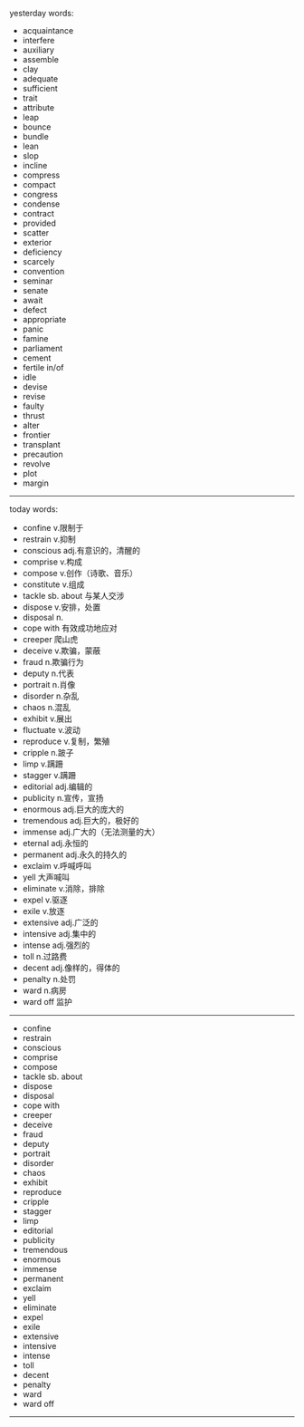 yesterday words:
- acquaintance
- interfere
- auxiliary
- assemble
- clay
- adequate
- sufficient
- trait
- attribute
- leap
- bounce
- bundle
- lean
- slop
- incline
- compress
- compact
- congress
- condense
- contract
- provided
- scatter
- exterior
- deficiency
- scarcely
- convention
- seminar
- senate
- await
- defect
- appropriate
- panic
- famine
- parliament
- cement
- fertile in/of
- idle
- devise
- revise
- faulty
- thrust
- alter
- frontier
- transplant
- precaution
- revolve
- plot
- margin

---
today words:
- confine  v.限制于
- restrain  v.抑制
- conscious  adj.有意识的，清醒的
- comprise   v.构成
- compose   v.创作（诗歌、音乐）
- constitute   v.组成
- tackle sb. about   与某人交涉
- dispose   v.安排，处置
- disposal   n.
- cope with  有效成功地应对
- creeper   爬山虎
- deceive   v.欺骗，蒙蔽
- fraud   n.欺骗行为
- deputy   n.代表
- portrait   n.肖像
- disorder   n.杂乱
- chaos   n.混乱
- exhibit  v.展出
- fluctuate  v.波动
- reproduce   v.复制，繁殖
- cripple   n.跛子
- limp    v.蹒跚
- stagger   v.蹒跚
- editorial   adj.编辑的
- publicity   n.宣传，宣扬
- enormous   adj.巨大的庞大的
- tremendous   adj.巨大的，极好的
- immense    adj.广大的（无法测量的大）
- eternal   adj.永恒的
- permanent   adj.永久的持久的
- exclaim   v.呼喊呼叫
- yell   大声喊叫
- eliminate    v.消除，排除
- expel    v.驱逐
- exile    v.放逐
- extensive   adj.广泛的
- intensive   adj.集中的
- intense   adj.强烈的
- toll   n.过路费
- decent   adj.像样的，得体的
- penalty   n.处罚
- ward   n.病房
- ward off  监护

---
- confine
- restrain
- conscious
- comprise
- compose
- tackle sb. about
- dispose
- disposal
- cope with
- creeper
- deceive
- fraud
- deputy
- portrait
- disorder
- chaos
- exhibit
- reproduce
- cripple
- stagger
- limp
- editorial
- publicity
- tremendous
- enormous
- immense
- permanent
- exclaim
- yell
- eliminate
- expel
- exile
- extensive
- intensive
- intense
- toll
- decent
- penalty
- ward
- ward off

---
